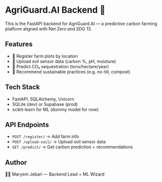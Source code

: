 # AgriGuard.AI Backend 🌱

This is the FastAPI backend for AgriGuard.AI — a predictive carbon farming platform aligned with Net Zero and SDG 13.

## Features

- 📍 Register farm plots by location
- 🌱 Upload soil sensor data (carbon %, pH, moisture)
- 🤖 Predict CO₂ sequestration (tons/hectare/year)
- 🧠 Recommend sustainable practices (e.g. no-till, compost)

## Tech Stack

- FastAPI, SQLAlchemy, Uvicorn
- SQLite (dev) or Supabase (prod)
- scikit-learn for ML (dummy model for now)

## API Endpoints

- `POST /register/` → Add farm info
- `POST /upload-soil/` → Upload soil sensor data
- `GET /predict/` → Get carbon prediction + recommendations

## Author

👩‍💻 Maryem Jebari — Backend Lead + ML Wizard
